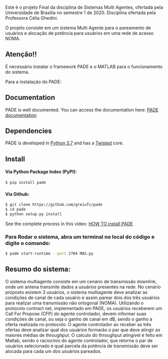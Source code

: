 Este é o projeto Final da disciplina de Sistemas Multi Agentes, ofertada pela Universidade de Brasília no semestre 1 de 2020. Disciplina ofertada pela Professora Célia Ghedini.

O projeto consiste em um sistema Multi Agente para o pareamento de usuários e alocação de potência para usuários em uma rede de acesso NOMA.


## Atenção!!
É necessário instalar o framework PADE e o MATLAB para o funcionamento do sistema.


Para a instalação do PADE:

## Documentation

PADE is well documented. You can access the documentation here: [PADE documentation](https://pade.readthedocs.io/en/latest/)

## Dependencies

PADE is developed in [Python 3.7](https://www.python.org/) and has a [Twisted](https://twistedmatrix.com/trac/) core.

## Install

#### Via Python Package Index (PyPI):
```bash
$ pip install pade
```

#### Via Github:
```bash
$ git clone https://github.com/greiufc/pade
$ cd pade
$ python setup.py install
```

See the complete process in this video: [HOW TO install PADE](https://asciinema.org/a/ELHfOxZnMUjZyLa8bITJ0AQnP)



### Para Rodar o sistema, abra um terminal no local do código e digite o comando:
```bash
$ pade start-runtime --port 2704 MAS.py
```
## Resumo do sistema:
O sistema multiagente consiste em um cenário de transmissão downlink, onde um antena transmite dados a usuários presentes na rede. No cenário proposto existem 3 usuários, o sistema multiagente deve analizar as condições de canal de cada usuário e assim parear dois dos três usuários para realizar uma transmissão não ortogonal (NOMA).
Utilizando o protocolo contract net, implementado em PADE, os usuários receberem um Call For Propose (CFP) do agente controlador, devem informar suas condições de canal, ou seja o ganho de canal em dB, sendo o ganho a oferta realizada no protocolo. O agente controlador ao receber as três ofertas deve analizar qual dos usuários formarão o par que deve atingir as maiores médias de throughput. O calculo do throughput atingível é feito em Matlab, sendo o raciocínio do agente controlador, que retorna o par de usuários selecionado e qual parcela da potência de transmissão deve ser alocada para cada um dos usuários pareados.
